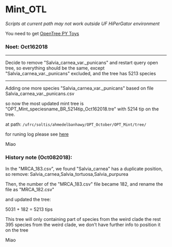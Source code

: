 # Mint_OTL

_Scripts at current path may not work outside UF HiPerGator environment_  

You need to get [OpenTree PY Toys](https://github.com/blackrim/opentree_pytoys)  

### Noet: Oct162018

**********************************************************************  
Decide to remove "Salvia_carnea_var._punicans" and restart query open tree, so everything should be the same, except "Salvia_carnea_var._punicans" excluded, and the tree has 5213 species  
*************************************************************************  
Adding one more species "Salvia_carnea_var._punicans" based on file Salvia_carnea_var._punicans.csv  

so now the most updated mint tree is "OPT_Mint_speciesname_BR_5214tip_Oct162018.tre" with 5214 tip on the tree.  

at path: ``/ufrc/soltis/ahmedelbanhawy/OPT_October/OPT_Mint/tree/``  

for runing log please see [here](./running_log.md)  

Miao  


### History note (Oct082018):  

In the "MRCA_183.csv", we found "Salvia_carnea" has a duplicate position, so remove:
Salvia_carnea,Salvia_tortuosa,Salvia_purpurea  

Then, the number of the "MRCA_183.csv" file became 182, and rename the file as "MRCA_182.csv"   

and updated the tree:  

 5031 + 182 = 5213 tips  

This tree will only containing part of species from the weird clade
the rest 395 species from the weird clade, we don't have further info to position it on the tree  

Miao  
